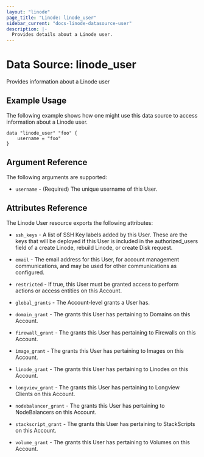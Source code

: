 ```yaml
---
layout: "linode"
page_title: "Linode: linode_user"
sidebar_current: "docs-linode-datasource-user"
description: |-
  Provides details about a Linode user.
---
```


# Data Source: linode\_user

Provides information about a Linode user

## Example Usage

The following example shows how one might use this data source to access information about a Linode user.

```hcl
data "linode_user" "foo" {
    username = "foo"
}
```

## Argument Reference

The following arguments are supported:

* `username` - (Required) The unique username of this User.

## Attributes Reference

The Linode User resource exports the following attributes:

* `ssh_keys` - A list of SSH Key labels added by this User. These are the keys that will be deployed if this User is included in the authorized_users field of a create Linode, rebuild Linode, or create Disk request.

* `email` - The email address for this User, for account management communications, and may be used for other communications as configured.

* `restricted` - If true, this User must be granted access to perform actions or access entities on this Account.

* `global_grants` - The Account-level grants a User has.

* `domain_grant` - The grants this User has pertaining to Domains on this Account.

* `firewall_grant` - The grants this User has pertaining to Firewalls on this Account.

* `image_grant` - The grants this User has pertaining to Images on this Account.

* `linode_grant` - The grants this User has pertaining to Linodes on this Account.

* `longview_grant` - The grants this User has pertaining to Longview Clients on this Account.

* `nodebalancer_grant` - The grants this User has pertaining to NodeBalancers on this Account.

* `stackscript_grant` - The grants this User has pertaining to StackScripts on this Account.

* `volume_grant` - The grants this User has pertaining to Volumes on this Account.
